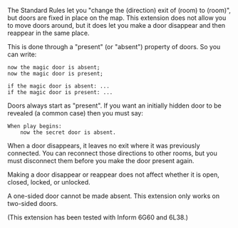The Standard Rules let you "change the (direction) exit of (room) to (room)", but doors are fixed in place on the map. This extension does not allow you to move doors around, but it does let you make a door disappear and then reappear in the same place.

This is done through a "present" (or "absent") property of doors. So you can write:

	now the magic door is absent;
	now the magic door is present;
	
	if the magic door is absent: ...
	if the magic door is present: ...

Doors always start as "present". If you want an initially hidden door to be revealed (a common case) then you must say:

	When play begins:
		now the secret door is absent.

When a door disappears, it leaves no exit where it was previously connected. You can reconnect those directions to other rooms, but you must disconnect them before you make the door present again.

Making a door disappear or reappear does not affect whether it is open, closed, locked, or unlocked.

A one-sided door cannot be made absent. This extension only works on two-sided doors.

(This extension has been tested with Inform 6G60 and 6L38.)

